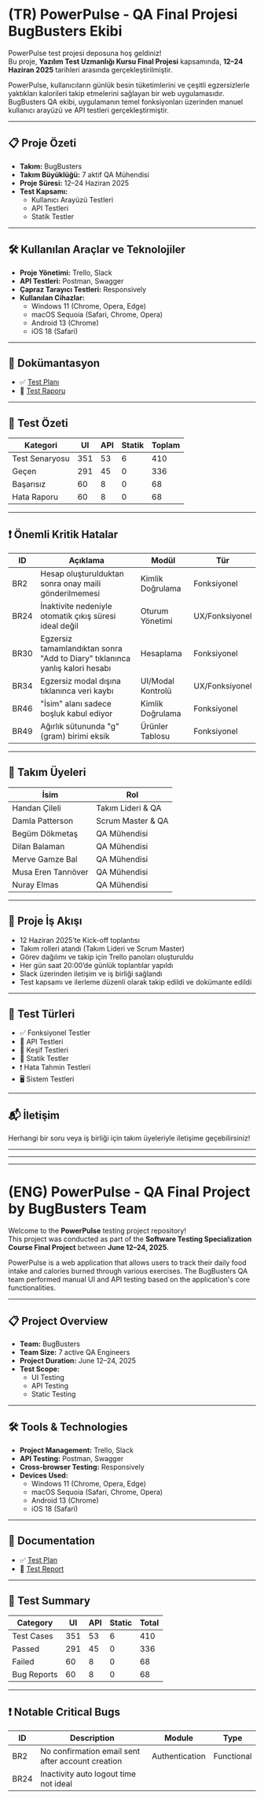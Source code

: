 
# (TR) PowerPulse - QA Final Projesi BugBusters Ekibi

PowerPulse test projesi deposuna hoş geldiniz!  
Bu proje, **Yazılım Test Uzmanlığı Kursu Final Projesi** kapsamında, **12–24 Haziran 2025** tarihleri arasında gerçekleştirilmiştir.

PowerPulse, kullanıcıların günlük besin tüketimlerini ve çeşitli egzersizlerle yaktıkları kalorileri takip etmelerini sağlayan bir web uygulamasıdır. BugBusters QA ekibi, uygulamanın temel fonksiyonları üzerinden manuel kullanıcı arayüzü ve API testleri gerçekleştirmiştir.

---

## 📋 Proje Özeti

- **Takım:** BugBusters  
- **Takım Büyüklüğü:** 7 aktif QA Mühendisi  
- **Proje Süresi:** 12–24 Haziran 2025  
- **Test Kapsamı:**  
  - Kullanıcı Arayüzü Testleri  
  - API Testleri  
  - Statik Testler  

---

## 🛠 Kullanılan Araçlar ve Teknolojiler

- **Proje Yönetimi:** Trello, Slack  
- **API Testleri:** Postman, Swagger  
- **Çapraz Tarayıcı Testleri:** Responsively  
- **Kullanılan Cihazlar:**  
  - Windows 11 (Chrome, Opera, Edge)  
  - macOS Sequoia (Safari, Chrome, Opera)  
  - Android 13 (Chrome)  
  - iOS 18 (Safari)  

---

## 📄 Dokümantasyon

- ✅ [Test Planı](#)  
- 📑 [Test Raporu](#)  

---

## 🔢 Test Özeti

| Kategori      | UI  | API | Statik | Toplam |
|---------------|-----|-----|--------|--------|
| Test Senaryosu| 351 | 53  | 6      | 410    |
| Geçen         | 291 | 45  | 0      | 336    |
| Başarısız     | 60  | 8   | 0      | 68     |
| Hata Raporu   | 60  | 8   | 0      | 68     |

---

## ❗ Önemli Kritik Hatalar

| ID   | Açıklama                                                                   | Modül                 | Tür          |
|------|----------------------------------------------------------------------------|-----------------------|--------------|
| BR2  | Hesap oluşturulduktan sonra onay maili gönderilmemesi                     | Kimlik Doğrulama      | Fonksiyonel  |
| BR24 | İnaktivite nedeniyle otomatik çıkış süresi ideal değil                     | Oturum Yönetimi       | UX/Fonksiyonel |
| BR30 | Egzersiz tamamlandıktan sonra "Add to Diary" tıklanınca yanlış kalori hesabı | Hesaplama             | Fonksiyonel  |
| BR34 | Egzersiz modal dışına tıklanınca veri kaybı                                | UI/Modal Kontrolü     | UX/Fonksiyonel |
| BR46 | "İsim" alanı sadece boşluk kabul ediyor                                    | Kimlik Doğrulama      | Fonksiyonel  |
| BR49 | Ağırlık sütununda "g" (gram) birimi eksik                                 | Ürünler Tablosu       | Fonksiyonel  |

---

## 👥 Takım Üyeleri

| İsim                | Rol                     |
|---------------------|-------------------------|
| Handan Çileli       | Takım Lideri & QA       |
| Damla Patterson     | Scrum Master & QA       |
| Begüm Dökmetaş      | QA Mühendisi            |
| Dilan Balaman       | QA Mühendisi            |
| Merve Gamze Bal     | QA Mühendisi            |
| Musa Eren Tanrıöver | QA Mühendisi            |
| Nuray Elmas         | QA Mühendisi            |

---

## 🚀 Proje İş Akışı

- 12 Haziran 2025’te Kick-off toplantısı  
- Takım rolleri atandı (Takım Lideri ve Scrum Master)  
- Görev dağılımı ve takip için Trello panoları oluşturuldu  
- Her gün saat 20:00’de günlük toplantılar yapıldı  
- Slack üzerinden iletişim ve iş birliği sağlandı  
- Test kapsamı ve ilerleme düzenli olarak takip edildi ve dokümante edildi  

---

## 🧪 Test Türleri

- ✅ Fonksiyonel Testler  
- 🔁 API Testleri  
- 🧭 Keşif Testleri  
- 📄 Statik Testler  
- ❗ Hata Tahmin Testleri  
- 🖥️ Sistem Testleri  

---

## 📬 İletişim

Herhangi bir soru veya iş birliği için takım üyeleriyle iletişime geçebilirsiniz!

---
---
---


# (ENG) PowerPulse - QA Final Project by BugBusters Team

Welcome to the **PowerPulse** testing project repository!  
This project was conducted as part of the **Software Testing Specialization Course Final Project** between **June 12–24, 2025**.

PowerPulse is a web application that allows users to track their daily food intake and calories burned through various exercises. The BugBusters QA team performed manual UI and API testing based on the application's core functionalities.

---

## 📋 Project Overview

- **Team:** BugBusters  
- **Team Size:** 7 active QA Engineers  
- **Project Duration:** June 12–24, 2025  
- **Test Scope:**  
  - UI Testing  
  - API Testing  
  - Static Testing  

---

## 🛠 Tools & Technologies

- **Project Management:** Trello, Slack  
- **API Testing:** Postman, Swagger  
- **Cross-browser Testing:** Responsively  
- **Devices Used:**  
  - Windows 11 (Chrome, Opera, Edge)  
  - macOS Sequoia (Safari, Chrome, Opera)  
  - Android 13 (Chrome)  
  - iOS 18 (Safari)  

---

## 📄 Documentation

- ✅ [Test Plan](#)  
- 📑 [Test Report](#)  

---

## 🔢 Test Summary

| Category     | UI  | API | Static | Total |
|--------------|-----|-----|--------|-------|
| Test Cases   | 351 | 53  | 6      | 410   |
| Passed       | 291 | 45  | 0      | 336   |
| Failed       | 60  | 8   | 0      | 68    |
| Bug Reports  | 60  | 8   | 0      | 68    |

---

## ❗ Notable Critical Bugs

| ID   | Description                                                                | Module              | Type          |
|------|----------------------------------------------------------------------------|---------------------|---------------|
| BR2  | No confirmation email sent after account creation                         | Authentication      | Functional    |
| BR24 | Inactivity auto logout time not ideal                                     |
